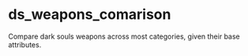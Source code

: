 # ds_weapons_comarison
Compare dark souls weapons across most categories, given their base attributes.
